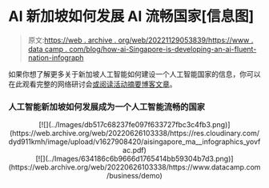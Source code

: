 # AI 新加坡如何发展 AI 流畅国家[信息图]

> 原文:[https://web . archive . org/web/20221129053839/https://www . data camp . com/blog/how-ai-Singapore-is-developing-an-ai-fluent-nation-infograph](https://web.archive.org/web/20221129053839/https://www.datacamp.com/blog/how-ai-singapore-is-developing-an-ai-fluent-nation-infographic)

如果你想了解更多关于新加坡人工智能如何建设一个人工智能国家的信息，你可以在此观看完整的网络研讨会[或阅读活动摘要](https://web.archive.org/web/20220626103338/https://www.datacamp.com/resources/webinars/developing-an-ai-literate-nation)[博客文章](https://web.archive.org/web/20220626103338/https://www.datacamp.com/community/blog/event-recap-developing-an-ai-literate-nation)。

### 人工智能新加坡如何发展成为一个人工智能流畅的国家

<center>[![](../Images/db517c68237fe097f633727fbc3c4fb3.png)](https://web.archive.org/web/20220626103338/https://res.cloudinary.com/dyd911kmh/image/upload/v1627908420/aisingapore_ma__infographics_yovfac.pdf)</center>

<center>[![](../Images/634186c6b9666d1765414bb59304b7d3.png)](https://web.archive.org/web/20220626103338/https://www.datacamp.com/business/demo)</center>